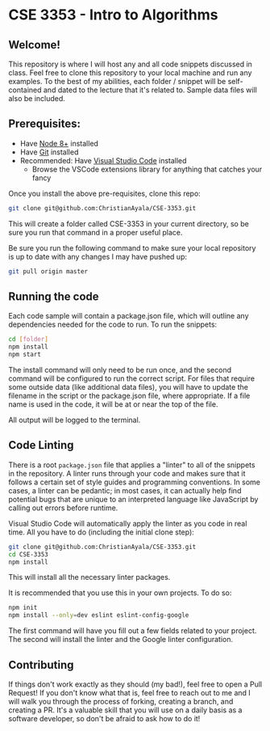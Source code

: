 # CSE 3353 - Intro to Algorithms

## Welcome!

This repository is where I will host any and all code snippets discussed in class. 
Feel free to clone this repository to your local machine and run any examples. To
the best of my abilities, each folder / snippet will be self-contained and dated
to the lecture that it's related to. Sample data files will also be included.

## Prerequisites:

- Have [Node 8+](https://nodejs.org/en/) installed
- Have [Git](https://git-scm.com/book/en/v2/Getting-Started-Installing-Git) installed
- Recommended: Have [Visual Studio Code](https://code.visualstudio.com/) installed
	- Browse the VSCode extensions library for anything that catches your fancy

Once you install the above pre-requisites, clone this repo:

```sh
git clone git@github.com:ChristianAyala/CSE-3353.git
```

This will create a folder called CSE-3353 in your current directory,
so be sure you run that command in a proper useful place.

Be sure you run the following command to make sure your local repository
is up to date with any changes I may have pushed up:

```sh
git pull origin master
```

## Running the code

Each code sample will contain a package.json file, which will outline any dependencies
needed for the code to run. To run the snippets:

```sh
cd [folder]
npm install
npm start
```

The install command will only need to be run once, and the second command will be
configured to run the correct script. For files that require some outside data
(like additional data files), you will have to update the filename in the script
or the package.json file, where appropriate. If a file name is used in the code,
it will be at or near the top of the file.

All output will be logged to the terminal.

## Code Linting

There is a root `package.json` file that applies a "linter" to all of the
snippets in the repository. A linter runs through your code and makes sure
that it follows a certain set of style guides and programming conventions.
In some cases, a linter can be pedantic; in most cases, it can actually
help find potential bugs that are unique to an interpreted language like
JavaScript by calling out errors before runtime.

Visual Studio Code will automatically apply the linter as you code in real
time. All you have to do (including the initial clone step):

```sh
git clone git@github.com:ChristianAyala/CSE-3353.git
cd CSE-3353
npm install
```

This will install all the necessary linter packages.

It is recommended that you use this in your own projects. To do so:

```sh
npm init
npm install --only=dev eslint eslint-config-google
```

The first command will have you fill out a few fields related to your project.
The second will install the linter and the Google linter configuration.

## Contributing

If things don't work exactly as they should (my bad!), feel free to open a Pull 
Request! If you don't know what that is, feel free to reach out to me and I will
walk you through the process of forking, creating a branch, and creating a PR.
It's a valuable skill that you will use on a daily basis as a software developer,
so don't be afraid to ask how to do it!